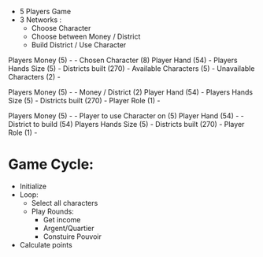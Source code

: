 - 5 Players Game
- 3 Networks :
    - Choose Character
    - Choose between Money / District
    - Build District / Use Character


Players Money (5)            -     - Chosen Character (8)
Player Hand (54)             -
Players Hands Size (5)       -
Districts built (270)        -
Available Characters (5)     -
Unavailable Characters (2)   -


Players Money (5)            -     - Money / District (2)
Player Hand (54)             -
Players Hands Size (5)       -
Districts built (270)        -
Player Role (1)              -


Players Money (5)            -     - Player to use Character on (5)
Player Hand (54)             -     - District to build (54)
Players Hands Size (5)       -
Districts built (270)        -
Player Role (1)              -


# Game Cycle:
- Initialize
- Loop:
    - Select all characters
    - Play Rounds:
        - Get income
        - Argent/Quartier
        - Constuire Pouvoir
- Calculate points